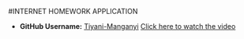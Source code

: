 #INTERNET HOMEWORK APPLICATION

- **GitHub Username:** [Tiyani-Manganyi](https://github.com/Tiyani-Manganyi)
[Click here to watch the video](https://tut4lifeac-my.sharepoint.com/:v:/g/personal/221816650_tut4life_ac_za/EXq1MIVXyfVPqTdafjbkws4BEz4dMQaNozRZ9T4AURXJHg?e=ai4hAK)
